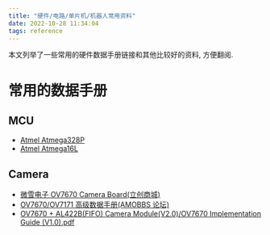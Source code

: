 ```yaml
---
title: "硬件/电路/单片机/机器人常用资料"
date: 2022-10-28 11:34:04
tags: reference
---
```


本文列举了一些常用的硬件数据手册链接和其他比较好的资料, 方便翻阅.

# 常用的数据手册

<!--more-->

## MCU

- [Atmel Atmega328P](https://ww1.microchip.com/downloads/en/DeviceDoc/Atmel-7810-Automotive-Microcontrollers-ATmega328P_Datasheet.pdf)
- [Atmel Atmega16L](https://ww1.microchip.com/downloads/en/DeviceDoc/doc2466.pdf)

## Camera

- [微雪电子 OV7670 Camera Board(立创商城)](https://datasheet.lcsc.com/lcsc/1912111437_Waveshare-OV7670-Camera-Board--B_C359963.pdf)
- [OV7670/OV7171 高级数据手册(AMOBBS 论坛)](https://d1.amobbs.com/bbs_upload782111/files_19/ourdev_489771.pdf)
- [OV7670 + AL422B(FIFO) Camera Module(V2.0)/OV7670 Implementation Guide (V1.0).pdf](http://www.haoyuelectronics.com/Attachment/OV7670%20+%20AL422B%28FIFO%29%20Camera%20Module%28V2.0%29/OV7670%20Implementation%20Guide%20%28V1.0%29.pdf)
